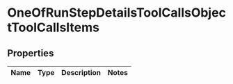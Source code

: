 # OneOfRunStepDetailsToolCallsObjectToolCallsItems

## Properties
Name | Type | Description | Notes
------------ | ------------- | ------------- | -------------
